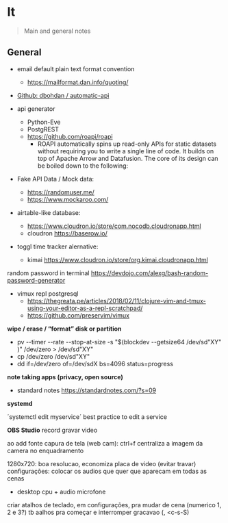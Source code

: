 # It
> Main and general notes

<!-- toc -->

## General

- email default plain text format convention
  - https://mailformat.dan.info/quoting/

- [Github: dbohdan / automatic-api](https://github.com/dbohdan/automatic-api)
- api generator
    - Python-Eve
    - PostgREST
    - https://github.com/roapi/roapi
      - ROAPI automatically spins up read-only APIs for static datasets without requiring you to write a single line of code. It builds on top of Apache Arrow and Datafusion. The core of its design can be boiled down to the following:

- Fake API Data / Mock data:
    - https://randomuser.me/
    - https://www.mockaroo.com/

- airtable-like database:
    - https://www.cloudron.io/store/com.nocodb.cloudronapp.html
    - cloudron https://baserow.io/

- toggl time tracker alernative:
    - kimai https://www.cloudron.io/store/org.kimai.cloudronapp.html

random password in terminal
https://devdojo.com/alexg/bash-random-password-generator

- vimux repl postgresql
    - https://thegreata.pe/articles/2018/02/11/clojure-vim-and-tmux-using-your-editor-as-a-repl-scratchpad/
    - https://github.com/preservim/vimux

**wipe / erase / “format” disk or partition**

- pv --timer --rate --stop-at-size -s "$(blockdev --getsize64 /dev/sd"XY" )" /dev/zero > /dev/sd"XY"
- cp /dev/zero /dev/sd"XY"
- dd if=/dev/zero of=/dev/sdX bs=4096 status=progress

**note taking apps (privacy, open source)**
- standard notes https://standardnotes.com/?s=09

**systemd**

´systemctl edit myservice´
best practice to edit a service

**OBS Studio** record gravar video

ao add fonte capura de tela (web cam): ctrl+f centraliza a imagem da camera no enquadramento

1280x720: boa resolucao, economiza placa de video (evitar travar)
configurações: colocar os audios que quer que aparecam em todas as cenas
- desktop cpu + audio microfone

criar atalhos de teclado, em configurações, pra mudar de cena (numerico 1, 2 e 3?)
tb aalhos pra começar e interromper gracavao (<c-s-R>, <c-s-S)

